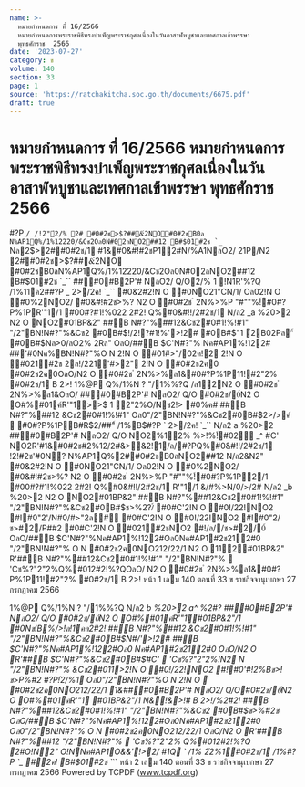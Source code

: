 ```yaml
---
name: >-
  หมายกำหนดการ ที่ 16/2566
  หมายกำหนดการพระราชพิธีทรงบำเพ็ญพระราชกุศลเนื่องในวันอาสาฬหบูชาและเทศกาลเข้าพรรษา 
  พุทธศักราช  2566
date: '2023-07-27'
category: ข
volume: 140
section: 33
page: 1
source: 'https://ratchakitcha.soc.go.th/documents/6675.pdf'
draft: true
---
```


# หมายกำหนดการ ที่ 16/2566 หมายกำหนดการพระราชพิธีทรงบำเพ็ญพระราชกุศลเนื่องในวันอาสาฬหบูชาและเทศกาลเข้าพรรษา  พุทธศักราช  2566

#?P _` / `_`` /!2"ํ2/% 2# #0#2ช>$?##&ํ2NO#0#2ชB0ล N%AP1Q%/1%12220/&Cช2Oล0N#02ลNO2##12 B#$01#2ช `_`` Nล2$>2##0#2ช/1 #1&#0&#!#2ชP12#N/%A1NลO2/ 21P/N2 2##0#2ช>$?##&ํ2NO #0#2ชB0ลN%AP1Q%/1%12220/&Cช2Oล0N#02ลNO2##12 B#$01#2ช `_`` ###0#B2P'# NลO2/ Q/Oํ2/% 1 !N1R'%?Q /1%11ค2##?P _ 2>/2ค! `_`` #0&2#2!N O #0NO21"CN/1/ Oล02!N O #0%2NO2/ #0&#!#2ช>%? N2 O #0#2ช ํ 2N%>%P "#""%!์#0#?P%1PR'"1/1 #00#?#1!%022 2#2! Q%#0&#!!/2#2ช/1 N/ล2 _a %20>2 N2 O NO2#01BP&2" ##B N#?"%##12&Cช2#0#1!%!#1" "/2"BN!N#?"%&Cช2 #0B#$!/2!?#1!%'>!2# #0B#$"1 ้2B02Pล"์ #0B#$Nล>0/ลO2% 2Rล" OลO/##B $C'N#?"% Nค#AP1%!122# ##'#0Nค%BN!N#?"%O N 2!N O #01#>"/02ค!2 2!N O #021#2ช 2ล!/221'#>2" 2!N O #0#2ช2ค0 #0#2ช2ค0OลO/N2 O #0#2ช ํ 2N%>%ล1&#0#?P%1P11!#2"2% #0#2ช/1 B 2>! 1%@P Q%/1%N ? "/1%%?Q /ล12N2 O #0#2ช ํ 2N%>%ล1&OลO/ ###0#B2P'# NลO2/ Q/O #0#2ช/0์N2 O O#%#01ค์R'"1>>$ 1 2"2%O/Nช2!> #0%ค# ##B N#?"%##12 &Cช2#0#1!%!#1" Oล0"/2"BN!N#?"%&Cช2#0B#$2>/>ค์  #0#?P%1PB#R$2/##"์ /1%B$#?P ` 2>/2ค! `_`` N/ล2 a %20>2 ###0#B2P'# NลO2/ Q/O NO2%12% %>!%!์#02์ _^ #C' NO2R'#1&#0#2ช#2%12/2#&>&2!1/ล/#?PQ%#0&#!!/2#2ช/1 !2!#2ช'#0N? N%AP1Q%2##0#2ชB0ลNO2##12 N/ล2&N2" #0&2#2!N O #0NO21"CN/1/ Oล02!N O #0%2NO2/ #0&#!#2ช>%? N2 O #0#2ช ํ 2N%>%P "#""%!์#0#?P%1P2/1 #00#?#1!%022 2#2! Q%#0&#!!/2#2ช/1 R'"1/1 &/#%>N/0/>/2# N/ล2 _b %20>2 N2 O NO2#01BP&2" ##B N#?"%##12&Cช2#0#1!%!#1" "/2"BN!N#?"%&Cช2#0B#$ช>%2?/์ #0#C'2!N O #0!/22!NO2 #!#0"2'/N#0/#>"2ล#์ #0#C'2!N O #0!/22!NO2 #!#0"2/ช>#2/P##2 #0#C'2!N O #021#2ชNO2 #!/ล//ช>#2/0์ OลO/##B $C'N#?"%Nค#AP1%!122#Oล0Nค#AP1#2ช212#0 "/2"BN!N#?"% O N #0#2ช2ค0NO212/22/1 N2 O 112#01BP&2" R'##B N#?"%##12&Cช2#0#1!%!#1" "/2"BN!N#?"%  'Cช%?"2"2%Q%#012#2!%?QOลO/ N2 O #0#2ช ํ 2N%>%ล1&#0#?P%1P11!#2"2% #0#2ช/1 B 2>! หน้า 1 เลม 140 ตอนที่ 33 ข ราชกิจจานุเบกษา 27 กรกฎาคม 2566

1%@P Q%/1%N ? "/1%%?Q N/ล2 _b %20>2 a^ %2#? ###0#B2P'# NลO2/ Q/O #0#2ช/0์N2 O O#%#01ค์R'"1#01BP&2"/1 #0Nช!B%/>!ล!1คล2#2! ##B N#?"%##12 &Cช2#0#1!%!#1" "/2"BN!N#?"%&Cช2#0B#$N#/'>!2# ##B $C'N#?"%Nค#AP1%!122#Oล0 Nค#AP1#2ช212#0 OลO/N2 O R'##B $C'N#?"%&Cช2#0B#$#C'  'Cช%?"2"2%!N2 N "/2"BN!N#?"% &Cช2#011>2!N O #0!/22!NO2 #!#0'#!2%Bช>!ช>P%#2 #?P!ํ2/%1 Oล0"/2"BN!N#?"%O N 2!N O  #0#2ช2ค0NO212/22/1 1&###0#B2P'# NลO2/ Q/O#0#2ช/0์N2 O O#%#01ค์R'"1 #01BP&2"/1 N&!&>!# B 2>!/%2#2! ##B N#?"%##12&Cช2#0#1!%!#1" "/2"BN!N#?"%&Cช2 #0B#$ช>%#2ช OลO/##B $C'N#?"%Nค#AP1%!122#Oล0Nค#AP1#2ช212#0 Oล0"/2"BN!N#?"% O N #0#2ช2ค0NO212/22/1 OลO/N2 O R'##B N#?"%##12 "/2"BN!N#?"%  'Cช%?"2"2% Q%#012#2!%?Q 2#O!N2" O!NNค#AP1O&&'!>2/ #1Q ` /1% 2ํ2%1#0#2ช/1 /1%#?P `_ #2ค! B#$01#2ช `_`` หน้า 2 เลม 140 ตอนที่ 33 ข ราชกิจจานุเบกษา 27 กรกฎาคม 2566 Powered by TCPDF (www.tcpdf.org)
